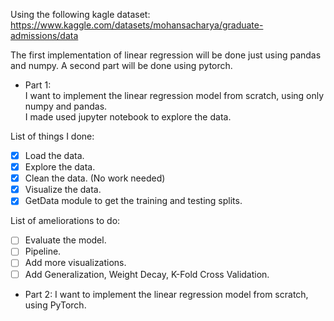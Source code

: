 Using the following kagle dataset: https://www.kaggle.com/datasets/mohansacharya/graduate-admissions/data

The first implementation of linear regression will be done just using pandas and numpy.
A second part will be done using pytorch.

- Part 1:  
I want to implement the linear regression model from scratch, using only numpy and pandas.  
I made used jupyter notebook to explore the data. 

List of things I done:
- [x] Load the data.
- [x] Explore the data.
- [x] Clean the data. (No work needed)
- [x] Visualize the data.
- [x] GetData module to get the training and testing splits.

List of ameliorations to do:
- [ ] Evaluate the model.
- [ ] Pipeline.
- [ ] Add more visualizations.
- [ ] Add Generalization, Weight Decay, K-Fold Cross Validation.

- Part 2:
I want to implement the linear regression model from scratch, using PyTorch.
